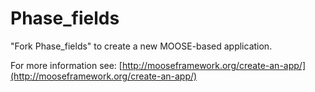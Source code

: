 Phase_fields
=====

"Fork Phase_fields" to create a new MOOSE-based application.

For more information see: [http://mooseframework.org/create-an-app/](http://mooseframework.org/create-an-app/)

